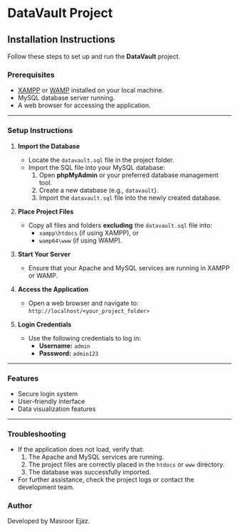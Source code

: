 # DataVault Project

## Installation Instructions

Follow these steps to set up and run the **DataVault** project.

### Prerequisites
- [XAMPP](https://www.apachefriends.org/index.html) or [WAMP](https://www.wampserver.com/en/) installed on your local machine.
- MySQL database server running.
- A web browser for accessing the application.

---

### Setup Instructions

1. **Import the Database**
   - Locate the `datavault.sql` file in the project folder.
   - Import the SQL file into your MySQL database:
     1. Open **phpMyAdmin** or your preferred database management tool.
     2. Create a new database (e.g., `datavault`).
     3. Import the `datavault.sql` file into the newly created database.

2. **Place Project Files**
   - Copy all files and folders **excluding** the `datavault.sql` file into:
     - `xampp\htdocs` (if using XAMPP), or
     - `wamp64\www` (if using WAMP).

3. **Start Your Server**
   - Ensure that your Apache and MySQL services are running in XAMPP or WAMP.

4. **Access the Application**
   - Open a web browser and navigate to:  
     `http://localhost/<your_project_folder>`

5. **Login Credentials**
   - Use the following credentials to log in:
     - **Username:** `admin`
     - **Password:** `admin123`

---

### Features
- Secure login system
- User-friendly interface
- Data visualization features

---

### Troubleshooting
- If the application does not load, verify that:
  1. The Apache and MySQL services are running.
  2. The project files are correctly placed in the `htdocs` or `www` directory.
  3. The database was successfully imported.
- For further assistance, check the project logs or contact the development team.

 
### Author
Developed by Masroor Ejaz.
